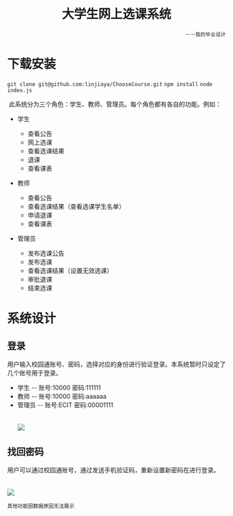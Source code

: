 <h1 align="center">大学生网上选课系统</h1>
<p align="right"><small>－－我的毕业设计</small></p>
<h1>下载安装</h1>
<code>git clone git@github.com:linjiaya/ChooseCourse.git</code>
<code>npm install</code>
<code>node index.js</code>

  此系统分为三个角色：学生、教师、管理员。每个角色都有各自的功能。例如：
  
* 学生
  * 查看公告
  * 网上选课
  * 查看选课结果
  * 退课
  * 查看课表

* 教师
  * 查看公告
  * 查看选课结果（查看选课学生名单）
  * 申请退课
  * 查看课表  

* 管理员
  * 发布选课公告
  * 发布选课
  * 查看选课结果（设置无效选课）
  * 审批退课
  * 结束选课

# 系统设计

## 登录

 用户输入校园通账号、密码，选择对应的身份进行验证登录。本系统暂时只设定了几个账号用于登录。
 * 学生 --  账号:10000  密码:111111
 * 教师 --  账号:10000  密码:aaaaaa
 * 管理员 --  账号:ECIT 密码:00001111<br/>
<br><br>
![](https://github.com/linjiaya/ChooseCourse/raw/master/webImages/login.png)
 
 ## 找回密码
 
用户可以通过校园通账号，通过发送手机验证码，重新设置新密码在进行登录。<br>
<br><br>
![](https://github.com/linjiaya/ChooseCourse/raw/master/webImages/forgetPsw.gif) 

`其他功能因数据原因无法展示`

